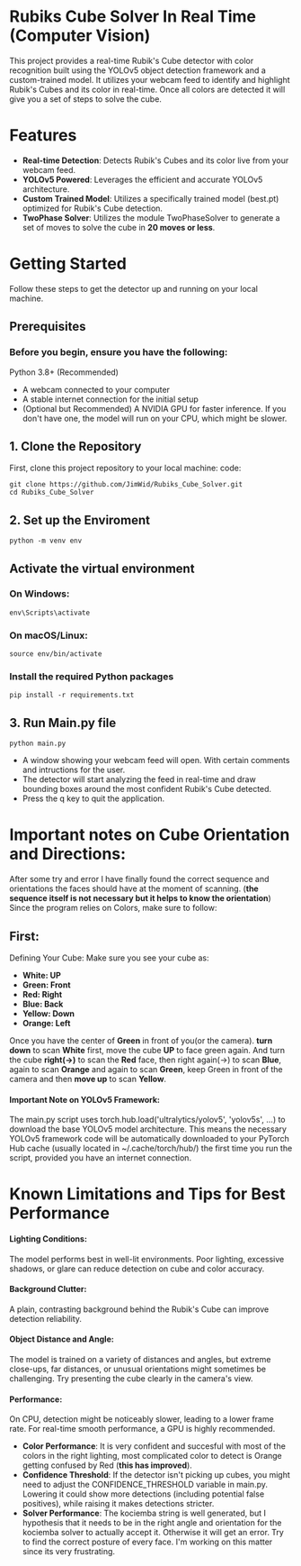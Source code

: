 # Rubiks Cube Solver In Real Time (Computer Vision)
This project provides a real-time Rubik's Cube detector with color recognition built using the YOLOv5 object detection framework and a custom-trained model. It utilizes your webcam feed to identify and highlight Rubik's Cubes and its color in real-time. Once all colors are detected it will give you a set of steps to solve the cube.
# Features
 - **Real-time Detection**: Detects Rubik's Cubes and its color live from your webcam feed.
 - **YOLOv5 Powered**: Leverages the efficient and accurate YOLOv5 architecture.
 - **Custom Trained Model**: Utilizes a specifically trained model (best.pt) optimized for Rubik's Cube detection.
 - **TwoPhase Solver**: Utilizes the module TwoPhaseSolver to generate a set of moves to solve the cube in **20 moves or less**.
# Getting Started
Follow these steps to get the detector up and running on your local machine.
## Prerequisites
### Before you begin, ensure you have the following:
Python 3.8+ (Recommended)
- A webcam connected to your computer
- A stable internet connection for the initial setup
- (Optional but Recommended) A NVIDIA GPU for faster inference. If you don't have one, the model will run on your CPU, which might be slower.
## 1. Clone the Repository
First, clone this project repository to your local machine:
code: 
```
git clone https://github.com/JimWid/Rubiks_Cube_Solver.git
cd Rubiks_Cube_Solver
```
## 2. Set up the Enviroment
```
python -m venv env
```
## Activate the virtual environment
### On Windows:
```
env\Scripts\activate
```
### On macOS/Linux:
```
source env/bin/activate
```
### Install the required Python packages
```
pip install -r requirements.txt
```
## 3. Run Main.py file
```
python main.py
```
- A window showing your webcam feed will open. With certain comments and intructions for the user.
- The detector will start analyzing the feed in real-time and draw bounding boxes around the most confident Rubik's Cube detected.
- Press the q key to quit the application.

# Important notes on Cube Orientation and Directions:
After some try and error I have finally found the correct sequence and orientations the faces should have at the moment of scanning. (**the sequence itself is not necessary but it helps to know the orientation**) Since the program relies on Colors, make sure to follow:
## First:
Defining Your Cube: Make sure you see your cube as:
- **White: UP**
- **Green: Front**
- **Red: Right**
- **Blue: Back**
- **Yellow: Down**
- **Orange: Left**

Once you have the center of **Green** in front of you(or the camera). **turn down** to scan **White** first, move the cube **UP** to face green again. And turn the cube **right(->)** to scan the **Red** face, then right again(->) to scan **Blue**, again to scan **Orange** and again to scan **Green**, keep Green in front of the camera and then **move up** to scan **Yellow**.

#### Important Note on YOLOv5 Framework:
The main.py script uses torch.hub.load('ultralytics/yolov5', 'yolov5s', ...) to download the base YOLOv5 model architecture. This means the necessary YOLOv5 framework code will be automatically downloaded to your PyTorch Hub cache (usually located in ~/.cache/torch/hub/) the first time you run the script, provided you have an internet connection.

# Known Limitations and Tips for Best Performance
#### Lighting Conditions: 
The model performs best in well-lit environments. Poor lighting, excessive shadows, or glare can reduce detection on cube and color accuracy.
#### Background Clutter: 
A plain, contrasting background behind the Rubik's Cube can improve detection reliability.
#### Object Distance and Angle: 
The model is trained on a variety of distances and angles, but extreme close-ups, far distances, or unusual orientations might sometimes be challenging. Try presenting the cube clearly in the camera's view.
#### Performance: 
On CPU, detection might be noticeably slower, leading to a lower frame rate. For real-time smooth performance, a GPU is highly recommended.
 - **Color Performance**: It is very confident and succesful with most of the colors in the right lighting, most complicated color to detect is Orange getting confused by Red (**this has improved**).
 - **Confidence Threshold**: If the detector isn't picking up cubes, you might need to adjust the CONFIDENCE_THRESHOLD variable in main.py. Lowering it could show more detections (including potential      false positives), while raising it makes detections stricter.
 - **Solver Performance**: The kociemba string is well generated, but I hypothesis that it needs to be in the right angle and orientation for the kociemba solver to actually accept it. Otherwise it        will get an error. Try to find the correct posture of every face. I'm working on this matter since its very frustrating.
